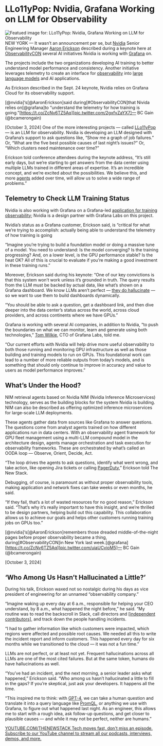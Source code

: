 # LLo11yPop: Nvidia, Grafana Working on LLM for Observability
![Featued image for: LLo11yPop: Nvidia, Grafana Working on LLM for Observability](https://cdn.thenewstack.io/media/2024/10/1534875f-llo11ypop-nvidia-and-grafana-work-on-an-llm-for-observability-1024x576.png)
NEW YORK — It wasn’t an announcement per se, but [Nvidia](https://thenewstack.io/nvidia-wants-to-rewrite-the-software-development-stack/) Senior Engineering Manager [Aaron Erickson](https://www.linkedin.com/in/aaronerickson) described during a keynote here at [ObservabilityCON](https://grafana.com/events/observabilitycon/) several AI initiatives Nvidia is working with [Grafana](https://thenewstack.io/can-grafana-adaptive-metrics-help-slash-observability-costs/) on.

The projects include the two organizations developing AI training to better understand model performance and consistency. Another initiative leverages telemetry to create an interface for [observability](https://thenewstack.io/observability/) into [large language models](https://thenewstack.io/llm/) and AI applications.

As Erickson described in the Sept. 24 keynote, Nvidia relies on Grafana Cloud for its observability support.


[@nvidia]‘s[@AaronErickson]said during[#ObservabilityCON]that Nivida relies on[@grafana]to “understand the telemetry for how training is going.”[https://t.co/ZcNv6TZ5Aq][pic.twitter.com/2gxfvZaYX7]— BC Gain (@bcamerongain)

[October 3, 2024]
One of the more interesting projects — called [LLo11yPop](https://developer.nvidia.com/blog/optimizing-data-center-performance-with-ai-agents-and-the-ooda-loop-strategy/) — is an LLM for observability. Nvidia is developing an LLM designed with Grafana’s support to ask questions like, “Show me a graph of job failures.” Or, “What are the five best possible causes of last night’s issues?” Or, “Which clusters need maintenance over time?”

Erickson told conference attendees during the keynote address, “It’s still early days, but we’re starting to get answers from the data center using multiple LLMs trained in different areas of expertise. It’s an incredible concept, and we’re excited about the possibilities. We believe this, and more [agents](https://thenewstack.io/lets-get-agentic-langchain-and-llamaindex-talk-ai-agents/) added over time, will allow us to solve a wide range of problems.”

## Telemetry to Check LLM Training Status
Nvidia is also working with Grafana on a Grafana-led [application for training observability](https://github.com/grafana/ai-training-o11y?tab=readme-ov-file#readme); Nvidia is a design partner with Grafana Labs on this project.

Nvidia’s status as a Grafana customer, Erickson said, is “critical for what we’re trying to accomplish: actually being able to understand the telemetry of how training is going

“Imagine you’re trying to build a foundation model or doing a massive tune of a model. You need to understand: Is the model converging? Is the training progressing? And, on a lower level, is the GPU performance stable? Is the heat OK? All of this is crucial to evaluate if you’re making a good investment in these training runs.”

Moreover, Erickson said during his keynote: “One of our key convictions is that this system won’t work unless it’s grounded in truth. The query results from the LLM must be backed by actual data, like what’s shown on a Grafana dashboard. We know LLMs aren’t perfect — [they do hallucinate](https://thenewstack.io/3-ways-to-stop-llm-hallucinations/) — so we want to use them to build dashboards dynamically.

“You should be able to ask a question, get a dashboard link, and then dive deeper into the data center’s status across the world, across cloud providers, and across continents where we have GPUs.”

Grafana is working with several AI companies, in addition to Nvidia, “to push the boundaries on what we can monitor, learn and generate using both technologies,” [Tom Wilkie](https://www.linkedin.com/in/tomwilkie), CTO of Grafana Labs, told me.

“Our current efforts with Nvidia will help drive more useful observability to both those running and monitoring GPU infrastructure as well as those building and training models to run on GPUs. This foundational work can lead to a number of more reliable outputs from today’s models, and is something that should only continue to improve in accuracy and value to users as model performance improves.”

## What’s Under the Hood?
NIM retrieval agents based on Nvidia NIM (Nvidia Inference Microservices) technology, serves as the building blocks for the system Nvidia is building. NIM can also be described as offering optimized inference microservices for large-scale LLM deployments.

These agents gather data from sources like Grafana to answer questions. The questions come from analyst agents trained on how different applications run in data centers. With an observability agent framework for GPU fleet management using a multi-LLM compound model in the architecture design, agents manage orchestration and task execution for observability frameworks. These are orchestrated by what’s called an OODA loop — Observe, Orient, Decide, Act.

“The loop drives the agents to ask questions, identify what went wrong, and take action, like opening Jira tickets or calling [PagerDuty](https://www.pagerduty.com/?utm_content=inline+mention),” Erickson told The New Stack.

Debugging, of course, is paramount as without proper observability tools, making application and network fixes can take weeks or even months, he said.

“If they fail, that’s a lot of wasted resources for no good reason,” Erickson said. “That’s why it’s really important to have this insight, and we’re thrilled to be design partners, helping build out this capability. This collaboration allows us to achieve our goals and helps other customers running training jobs on GPUs too.”


[@nvidia]‘s[@AaronErickson]remembers those dreaded middle-of-the-night pages before proper observability became a thing, during[#ObservabilityCON]in New York last week.[@grafana][https://t.co/ZcNv6TZ5Aq][pic.twitter.com/uiaUCvioM5]— BC Gain (@bcamerongain)

[October 3, 2024]
## ‘Who Among Us Hasn’t Hallucinated a Little?’
During his talk, Erickson waxed not so nostalgic during his days as vice president of engineering for an unnamed “observability company.”

“Imagine waking up every day at 6 a.m., responsible for helping your CEO understand, by 8 a.m., what happened the night before,” he said. “My routine was to read the backscroll in Slack, call directors and [[independent contributors](https://thenewstack.io/tech-works-how-to-get-promoted-without-becoming-a-manager/)], and track down the people handling incidents.

“I had to gather information like which customers were impacted, which regions were affected and possible root causes. We needed all this to write the incident report and inform customers. This happened every day for six months while we transitioned to the cloud — it was not a fun time.”

LLMs are not perfect, or at least not yet. Frequent hallucinations across all LLMs are one of the most cited failures. But at the same token, humans do have hallucinations as well.

“You’ve had an incident, and the next morning, a senior leader asks what happened,” Erickson said. “Who among us hasn’t hallucinated a little to fill in the gaps? If you’re skeptical, just ask your developers. It happens all the time.

“This inspired me to think: with [GPT-4](https://thenewstack.io/30-non-trivial-ways-for-developers-to-use-gpt-4/), we can take a human question and translate it into a query language like [PromQL](https://prometheus.io/docs/prometheus/latest/querying/basics/), or anything we use with Grafana, to figure out what happened last night. As an engineer, this allows me to start with a rough idea, ask follow-up questions, and get closer to plausible causes — and while it may not be perfect, neither are humans.”

[
YOUTUBE.COM/THENEWSTACK
Tech moves fast, don't miss an episode. Subscribe to our YouTube
channel to stream all our podcasts, interviews, demos, and more.
](https://youtube.com/thenewstack?sub_confirmation=1)